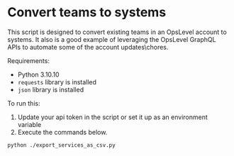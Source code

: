 # Convert teams to systems

This script is designed to convert existing teams in an OpsLevel account to systems. It also is a good example of leveraging the OpsLevel GraphQL APIs to automate some of the account updates\chores.

Requirements:

- Python 3.10.10
- `requests` library is installed
- `json` library is installed

To run this:

1. Update your api token in the script or set it up as an environment variable
2. Execute the commands below. 

```bash
python ./export_services_as_csv.py
```